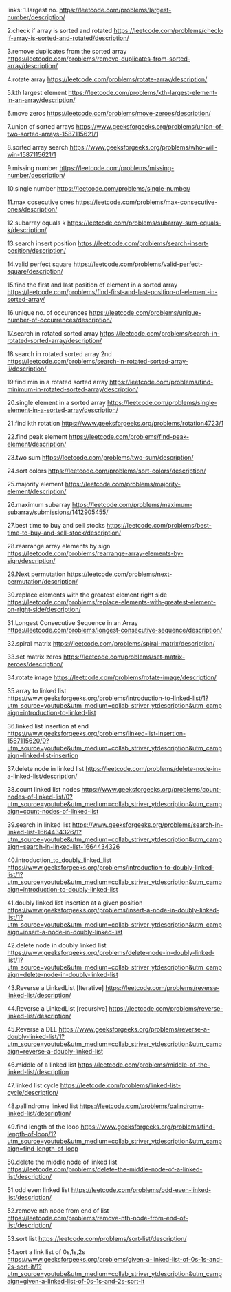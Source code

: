 links:
1.largest no.
https://leetcode.com/problems/largest-number/description/

2.check if array is sorted and rotated
https://leetcode.com/problems/check-if-array-is-sorted-and-rotated/description/

3.remove duplicates from the sorted array
https://leetcode.com/problems/remove-duplicates-from-sorted-array/description/

4.rotate array
https://leetcode.com/problems/rotate-array/description/

5.kth largest element
https://leetcode.com/problems/kth-largest-element-in-an-array/description/

6.move zeros
https://leetcode.com/problems/move-zeroes/description/

7.union of sorted arrays
https://www.geeksforgeeks.org/problems/union-of-two-sorted-arrays-1587115621/1

8.sorted array search
https://www.geeksforgeeks.org/problems/who-will-win-1587115621/1

9.missing number
https://leetcode.com/problems/missing-number/description/

10.single number
https://leetcode.com/problems/single-number/

11.max cosecutive ones
https://leetcode.com/problems/max-consecutive-ones/description/

12.subarray equals k
https://leetcode.com/problems/subarray-sum-equals-k/description/

13.search insert position
https://leetcode.com/problems/search-insert-position/description/

14.valid perfect square
https://leetcode.com/problems/valid-perfect-square/description/

15.find the first and last position of element in a sorted array
https://leetcode.com/problems/find-first-and-last-position-of-element-in-sorted-array/

16.unique no. of occurences
https://leetcode.com/problems/unique-number-of-occurrences/description/

17.search in rotated sorted array
https://leetcode.com/problems/search-in-rotated-sorted-array/description/

18.search in rotated sorted array 2nd 
https://leetcode.com/problems/search-in-rotated-sorted-array-ii/description/

19.find min in a rotated sorted array
https://leetcode.com/problems/find-minimum-in-rotated-sorted-array/description/

20.single element in a sorted array
https://leetcode.com/problems/single-element-in-a-sorted-array/description/

21.find kth rotation
https://www.geeksforgeeks.org/problems/rotation4723/1

22.find peak element
https://leetcode.com/problems/find-peak-element/description/

23.two sum
https://leetcode.com/problems/two-sum/description/

24.sort colors
https://leetcode.com/problems/sort-colors/description/

25.majority element
https://leetcode.com/problems/majority-element/description/

26.maximum subarray
https://leetcode.com/problems/maximum-subarray/submissions/1412905455/

27.best time to buy and sell stocks
https://leetcode.com/problems/best-time-to-buy-and-sell-stock/description/

28.rearrange array elements by sign
https://leetcode.com/problems/rearrange-array-elements-by-sign/description/

29.Next permutation
https://leetcode.com/problems/next-permutation/description/

30.replace elements with the greatest element right side
https://leetcode.com/problems/replace-elements-with-greatest-element-on-right-side/description/

31.Longest Consecutive Sequence in an Array
https://leetcode.com/problems/longest-consecutive-sequence/description/

32.spiral matrix
https://leetcode.com/problems/spiral-matrix/description/

33.set matrix zeros
https://leetcode.com/problems/set-matrix-zeroes/description/

34.rotate image
https://leetcode.com/problems/rotate-image/description/

35.array to linked list
https://www.geeksforgeeks.org/problems/introduction-to-linked-list/1?utm_source=youtube&utm_medium=collab_striver_ytdescription&utm_campaign=introduction-to-linked-list

36.linked list insertion at end
https://www.geeksforgeeks.org/problems/linked-list-insertion-1587115620/0?utm_source=youtube&utm_medium=collab_striver_ytdescription&utm_campaign=linked-list-insertion

37.delete node in linked list
https://leetcode.com/problems/delete-node-in-a-linked-list/description/

38.count linked list nodes
https://www.geeksforgeeks.org/problems/count-nodes-of-linked-list/0?utm_source=youtube&utm_medium=collab_striver_ytdescription&utm_campaign=count-nodes-of-linked-list

39.search in linked list
https://www.geeksforgeeks.org/problems/search-in-linked-list-1664434326/1?utm_source=youtube&utm_medium=collab_striver_ytdescription&utm_campaign=search-in-linked-list-1664434326

40.introduction_to_doubly_linked_list
https://www.geeksforgeeks.org/problems/introduction-to-doubly-linked-list/1?utm_source=youtube&utm_medium=collab_striver_ytdescription&utm_campaign=introduction-to-doubly-linked-list

41.doubly linked list insertion at a given position
https://www.geeksforgeeks.org/problems/insert-a-node-in-doubly-linked-list/1?utm_source=youtube&utm_medium=collab_striver_ytdescription&utm_campaign=insert-a-node-in-doubly-linked-list

42.delete node in doubly linked list
https://www.geeksforgeeks.org/problems/delete-node-in-doubly-linked-list/1?utm_source=youtube&utm_medium=collab_striver_ytdescription&utm_campaign=delete-node-in-doubly-linked-list

43.Reverse a LinkedList [Iterative]
https://leetcode.com/problems/reverse-linked-list/description/

44.Reverse a LinkedList [recursive]
https://leetcode.com/problems/reverse-linked-list/description/

45.Reverse a DLL
https://www.geeksforgeeks.org/problems/reverse-a-doubly-linked-list/1?utm_source=youtube&utm_medium=collab_striver_ytdescription&utm_campaign=reverse-a-doubly-linked-list

46.middle of a linked list
https://leetcode.com/problems/middle-of-the-linked-list/description

47.linked list cycle
https://leetcode.com/problems/linked-list-cycle/description/

48.pallindrome linked list
https://leetcode.com/problems/palindrome-linked-list/description/

49.find length of the loop
https://www.geeksforgeeks.org/problems/find-length-of-loop/1?utm_source=youtube&utm_medium=collab_striver_ytdescription&utm_campaign=find-length-of-loop

50.delete the middle node of linked list
https://leetcode.com/problems/delete-the-middle-node-of-a-linked-list/description/

51.odd even linked list
https://leetcode.com/problems/odd-even-linked-list/description/

52.remove nth node from end of list
https://leetcode.com/problems/remove-nth-node-from-end-of-list/description/

53.sort list
https://leetcode.com/problems/sort-list/description/

54.sort a link list of 0s,1s,2s
https://www.geeksforgeeks.org/problems/given-a-linked-list-of-0s-1s-and-2s-sort-it/1?utm_source=youtube&utm_medium=collab_striver_ytdescription&utm_campaign=given-a-linked-list-of-0s-1s-and-2s-sort-it
